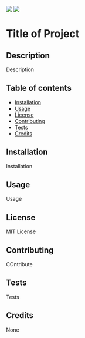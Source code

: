 <img src="https://img.shields.io/badge/test-Title of Project-navy">

<img src="https://img.shields.io/badge/Version-1.1.1-orange">

# Title of Project

## Description

Description

## Table of contents

- [Installation](#Installation)
- [Usage](#Usage)
- [License](#License)
- [Contributing](#Contributing)
- [Tests](#Tests)
- [Credits](#Credits)

## Installation

Installation

## Usage

Usage

## License

MIT License

## Contributing

COntribute

## Tests

Tests

## Credits

None

